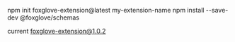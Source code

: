 npm init foxglove-extension@latest my-extension-name
npm install --save-dev @foxglove/schemas

current foxglove-extension@1.0.2
